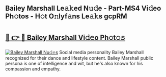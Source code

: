 ## Bailey Marshall Le𝚊𝚔ed N𝚞𝚍e - Part-MS4 Vi𝚍eo Ph𝚘tos - H𝚘t O𝚗lyf𝚊ns Le𝚊𝚔s gcpRM

# <h2><a href="http://hf455uu.feru.top/?c=Bailey+Marshall">🔗 👉 🔴 Bailey Marshall Vi𝚍𝚎o Ph𝚘t𝚘𝚜</a></h2>

[![Bailey Marshall Nu𝚍𝚎s](https://i.imgur.com/0TWrTi3.gif)](http://hf455uu.feru.top/?c=Bailey+Marshall)
Social media personality Bailey Marshall recognized for their dance and lifestyle content. Bailey Marshall public persona is one of intelligence and wit, but he's also known for his compassion and empathy. 

